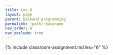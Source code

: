 ```yaml
---
title: Les 6
layout: page
parent: Backend programming
permalink: :path/:basename
nav_order: 6
nav_exclude: true
---
```

{% include classroom-assignment.md les="6" %}





